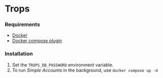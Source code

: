 # Trops

### Requirements

- [Docker](https://www.docker.com/)
- [Docker compose plugin](https://docs.docker.com/compose/)

### Installation

1. Set the `TROPS_DB_PASSWORD` environment variable.
2. To run *Simple Accounts* in the background, use `docker compose up -d`
